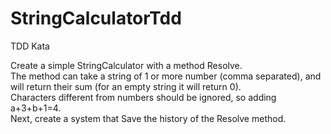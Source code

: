 # StringCalculatorTdd
TDD Kata

Create a simple StringCalculator with a method Resolve.<br/>
The method can take a string of 1 or more number (comma separated), and will return their sum (for an empty string it will return 0).<br/>
Characters different from numbers should be ignored, so adding a+3+b+1=4.<br/>
Next, create a system that Save the history of the Resolve method.

